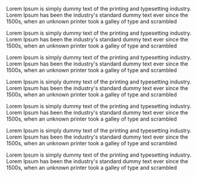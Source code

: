 Lorem Ipsum is simply dummy text of the printing and typesetting industry. Lorem Ipsum has been the industry's standard dummy text ever since the 1500s, when an unknown printer took a galley of type and scrambled

Lorem Ipsum is simply dummy text of the printing and typesetting industry. Lorem Ipsum has been the industry's standard dummy text ever since the 1500s, when an unknown printer took a galley of type and scrambled

Lorem Ipsum is simply dummy text of the printing and typesetting industry. Lorem Ipsum has been the industry's standard dummy text ever since the 1500s, when an unknown printer took a galley of type and scrambled

Lorem Ipsum is simply dummy text of the printing and typesetting industry. Lorem Ipsum has been the industry's standard dummy text ever since the 1500s, when an unknown printer took a galley of type and scrambled

Lorem Ipsum is simply dummy text of the printing and typesetting industry. Lorem Ipsum has been the industry's standard dummy text ever since the 1500s, when an unknown printer took a galley of type and scrambled

Lorem Ipsum is simply dummy text of the printing and typesetting industry. Lorem Ipsum has been the industry's standard dummy text ever since the 1500s, when an unknown printer took a galley of type and scrambled

Lorem Ipsum is simply dummy text of the printing and typesetting industry. Lorem Ipsum has been the industry's standard dummy text ever since the 1500s, when an unknown printer took a galley of type and scrambled
